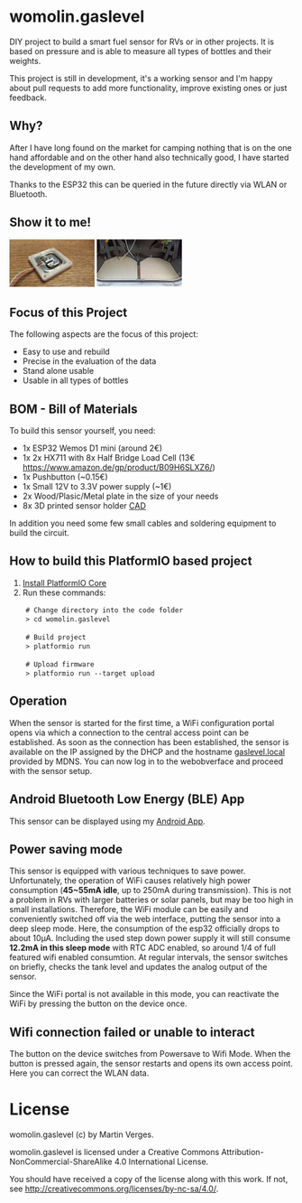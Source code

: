 # womolin.gaslevel

DIY project to build a smart fuel sensor for RVs or in other projects.
It is based on pressure and is able to measure all types of bottles and their weights.

This project is still in development, it's a working sensor and I'm happy about pull requests to add more functionality, improve existing ones or just feedback.

## Why?

After I have long found on the market for camping nothing that is on the one hand affordable and on the other hand also technically good, I have started the development of my own.

Thanks to the ESP32 this can be queried in the future directly via WLAN or Bluetooth. 

## Show it to me!
<img src="images/sensor_with_holder.jpg?raw=true" alt="Sensor with the 3D printed holder" width="30%">
<img src="images/mounted_plates.jpg?raw=true" alt="Mounted plates to put bottles on" width="30%">

## Focus of this Project

The following aspects are the focus of this project:

 * Easy to use and rebuild
 * Precise in the evaluation of the data
 * Stand alone usable
 * Usable in all types of bottles

## BOM - Bill of Materials

To build this sensor yourself, you need:

 * 1x ESP32 Wemos D1 mini (around 2€)
 * 1x 2x HX711 with 8x Half Bridge Load Cell (13€ https://www.amazon.de/gp/product/B09H6SLXZ6/)
 * 1x Pushbutton (~0.15€)
 * 1x Small 12V to 3.3V power supply (~1€)
 * 2x Wood/Plasic/Metal plate in the size of your needs
 * 8x 3D printed sensor holder [CAD](https://cad.onshape.com/documents/3d3042e5cf8f3498753a8372/w/5c6080c6f47943c52b1afecc/e/5ba80aad4182341acda3708c?renderMode=0&uiState=62c9947f0bab70377a474cf9)
 
 In addition you need some few small cables and soldering equipment to build the circuit.

## How to build this PlatformIO based project

1. [Install PlatformIO Core](http://docs.platformio.org/page/core.html)
2. Run these commands:

```
    # Change directory into the code folder
    > cd womolin.gaslevel

    # Build project
    > platformio run

    # Upload firmware
    > platformio run --target upload
```

## Operation

When the sensor is started for the first time, a WiFi configuration portal opens via which a connection to the central access point can be established.
As soon as the connection has been established, the sensor is available on the IP assigned by the DHCP and the hostname [gaslevel.local](http://gaslevel.local) provided by MDNS.
You can now log in to the webobverface and proceed with the sensor setup. 

## Android Bluetooth Low Energy (BLE) App

This sensor can be displayed using my [Android App](https://github.com/MartinVerges/smartsensors/).

## Power saving mode

This sensor is equipped with various techniques to save power.
Unfortunately, the operation of WiFi causes relatively high power consumption (__45~55mA idle__, up to 250mA during transmission).
This is not a problem in RVs with larger batteries or solar panels, but may be too high in small installations.
Therefore, the WiFi module can be easily and conveniently switched off via the web interface, putting the sensor into a deep sleep mode.
Here, the consumption of the esp32 officially drops to about 10μA.
Including the used step down power supply it will still consume __12.2mA in this sleep mode__ with RTC ADC enabled, so around 1/4 of full featured wifi enabled consumtion.
At regular intervals, the sensor switches on briefly, checks the tank level and updates the analog output of the sensor.

Since the WiFi portal is not available in this mode, you can reactivate the WiFi by pressing the button on the device once.

## Wifi connection failed or unable to interact

The button on the device switches from Powersave to Wifi Mode.
When the button is pressed again, the sensor restarts and opens its own access point.
Here you can correct the WLAN data.

# License

womolin.gaslevel (c) by Martin Verges.

womolin.gaslevel is licensed under a Creative Commons Attribution-NonCommercial-ShareAlike 4.0 International License.

You should have received a copy of the license along with this work.
If not, see <http://creativecommons.org/licenses/by-nc-sa/4.0/>.